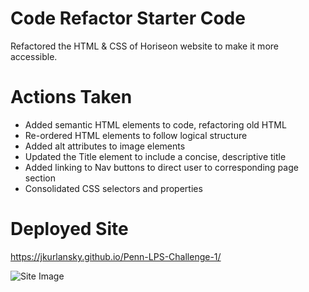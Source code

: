 # Code Refactor Starter Code

Refactored the HTML & CSS of Horiseon website to make it more accessible.

# Actions Taken

* Added semantic HTML elements to code, refactoring old HTML
* Re-ordered HTML elements to follow logical structure
* Added alt attributes to image elements
* Updated the Title element to include a concise, descriptive title
* Added linking to Nav buttons to direct user to corresponding page section
* Consolidated CSS selectors and properties

# Deployed Site
https://jkurlansky.github.io/Penn-LPS-Challenge-1/

![Site Image](https://user-images.githubusercontent.com/105459839/172485466-34340047-e4d8-4a90-abc9-de8d2cad17b2.png)


